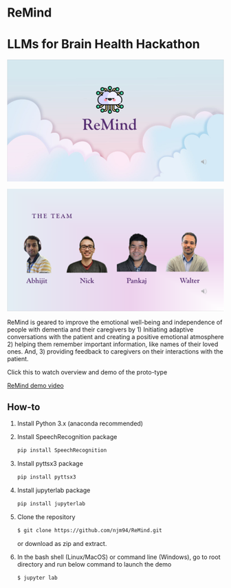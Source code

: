 # ReMind
LLMs for Brain Health Hackathon
===============================
![ReMind](https://github.com/njm94/ReMind/blob/56ac4a020b05d1f62d200e4b901eb270cd8924cf/banner.png?raw=true)

![LOUDy Bird](https://github.com/njm94/ReMind/blob/56ac4a020b05d1f62d200e4b901eb270cd8924cf/the_team.png)



ReMind is geared to improve the emotional well-being and independence of people with dementia and their caregivers by 1) Initiating adaptive conversations with the patient and creating a positive emotional atmosphere 2) helping them remember important information, like names of their loved ones. And, 3) providing feedback to caregivers on their interactions with the patient.

Click this to watch overview and demo of the proto-type

[ReMind demo video](https://youtu.be/Oef0Ey3DG8c)


How-to
---------------------------

1. Install Python 3.x (anaconda recommended)
2. Install SpeechRecognition package
    ```bash
    pip install SpeechRecognition
    ```
3. Install pyttsx3 package
    ```bash
    pip install pyttsx3
    ```
4. Install jupyterlab package
    ```bash
    pip install jupyterlab
    ```
5. Clone the repository

   ```bash
   $ git clone https://github.com/njm94/ReMind.git
   ```
   or download as zip and extract.

5. In the bash shell (Linux/MacOS) or command line (Windows), go to root directory and run below command to launch the demo

   ```bash
   $ jupyter lab
   ```
